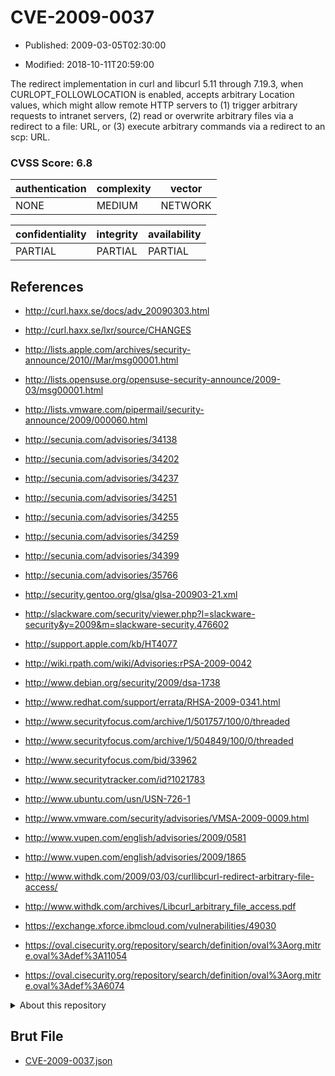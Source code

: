 # CVE-2009-0037

- Published: 2009-03-05T02:30:00

- Modified: 2018-10-11T20:59:00

The redirect implementation in curl and libcurl 5.11 through 7.19.3, when CURLOPT_FOLLOWLOCATION is enabled, accepts arbitrary Location values, which might allow remote HTTP servers to (1) trigger arbitrary requests to intranet servers, (2) read or overwrite arbitrary files via a redirect to a file: URL, or (3) execute arbitrary commands via a redirect to an scp: URL.

### CVSS Score: **6.8**

| authentication | complexity | vector |
| --- | --- | --- |
| NONE | MEDIUM | NETWORK |

| confidentiality | integrity | availability |
| --- | --- | --- |
| PARTIAL | PARTIAL | PARTIAL |

## References

* http://curl.haxx.se/docs/adv_20090303.html

* http://curl.haxx.se/lxr/source/CHANGES

* http://lists.apple.com/archives/security-announce/2010//Mar/msg00001.html

* http://lists.opensuse.org/opensuse-security-announce/2009-03/msg00001.html

* http://lists.vmware.com/pipermail/security-announce/2009/000060.html

* http://secunia.com/advisories/34138

* http://secunia.com/advisories/34202

* http://secunia.com/advisories/34237

* http://secunia.com/advisories/34251

* http://secunia.com/advisories/34255

* http://secunia.com/advisories/34259

* http://secunia.com/advisories/34399

* http://secunia.com/advisories/35766

* http://security.gentoo.org/glsa/glsa-200903-21.xml

* http://slackware.com/security/viewer.php?l=slackware-security&y=2009&m=slackware-security.476602

* http://support.apple.com/kb/HT4077

* http://wiki.rpath.com/wiki/Advisories:rPSA-2009-0042

* http://www.debian.org/security/2009/dsa-1738

* http://www.redhat.com/support/errata/RHSA-2009-0341.html

* http://www.securityfocus.com/archive/1/501757/100/0/threaded

* http://www.securityfocus.com/archive/1/504849/100/0/threaded

* http://www.securityfocus.com/bid/33962

* http://www.securitytracker.com/id?1021783

* http://www.ubuntu.com/usn/USN-726-1

* http://www.vmware.com/security/advisories/VMSA-2009-0009.html

* http://www.vupen.com/english/advisories/2009/0581

* http://www.vupen.com/english/advisories/2009/1865

* http://www.withdk.com/2009/03/03/curllibcurl-redirect-arbitrary-file-access/

* http://www.withdk.com/archives/Libcurl_arbitrary_file_access.pdf

* https://exchange.xforce.ibmcloud.com/vulnerabilities/49030

* https://oval.cisecurity.org/repository/search/definition/oval%3Aorg.mitre.oval%3Adef%3A11054

* https://oval.cisecurity.org/repository/search/definition/oval%3Aorg.mitre.oval%3Adef%3A6074

<details>
<summary>About this repository</summary> 

  This repository is part of the project [Live Hack CVE](https://github.com/Live-Hack-CVE). Main website can be found [www.live-hack.org](https://www.live-hack.org) 
  
  Made by [Sn0wAlice](https://github.com/Sn0wAlice) for the people that care about security and need to have a feed of the latest CVEs. Hope you enjoy it, don't forget to star the repo and follow me on [Twitter](https://twitter.com/Sn0wAlice) and [Github](https://github.com/Sn0wAlice). And that is my [personnal website](https://www.alice-snow.me/)

  - [Home Page](https://github.com/Live-Hack-CVE)
  - [Framework](https://github.com/Live-Hack-CVE/cve-framework)
  - [CVE database](https://github.com/Live-Hack-CVE/full_database)
  - [Changelog](https://github.com/Live-Hack-CVE/Changelog)
</details>

## Brut File

* [CVE-2009-0037.json](https://raw.githubusercontent.com/Live-Hack-CVE/full_database/main/cves/2009/CVE-2009-0037.json)

